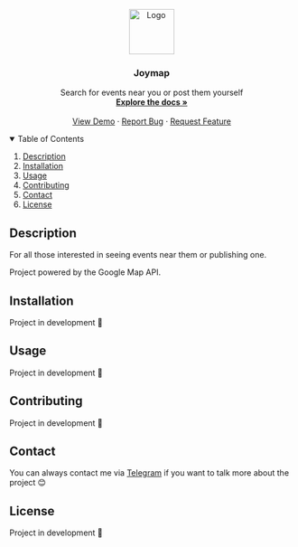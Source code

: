 <p align="center">
  <img src="https://cdn-icons-png.flaticon.com/512/3268/3268837.png" alt="Logo" width="80">
</p>



  <h3 align="center">Joymap</h3>

  <p align="center">
    Search for events near you or post them yourself
    <br />
    <a href="https://github.com/manuelalferez/joymap/wiki"><strong>Explore the docs »</strong></a>
    <br />
    <br />
    <a href="https://github.com/manuelalferez/joymap">View Demo</a>
    ·
    <a href="https://github.com/manuelalferez/joymap/issues">Report Bug</a>
    ·
    <a href="https://github.com/manuelalferez/joymap/issues">Request Feature</a>
  </p>



<details open="open">
  <summary>Table of Contents</summary>
  <ol>
    <li><a href="#description">Description</a></li>
    <li><a href="#installation">Installation</a></li>
    <li><a href="#usage">Usage</a></li>
    <li><a href="#contributing">Contributing</a></li>
    <li><a href="#contact">Contact</a></li>
    <li><a href="#License">License</a></li>
  </ol>
</details>




## Description

For all those interested in seeing events near them or publishing one.

Project powered by the Google Map API.

## Installation

Project in development 🚧

## Usage

Project in development 🚧

## Contributing

Project in development 🚧

## Contact

You can always contact me via [Telegram](https://t.me/manuelalferez) if you want to talk more about the project 😊

## License

Project in development 🚧
